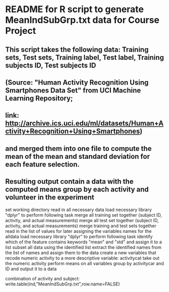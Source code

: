 # README for R script to generate MeanIndSubGrp.txt data for Course Project

## This script takes the following data: Training sets, Test sets, Training label, Test label, Training subjects ID, Test subjects ID
## (Source: "Human Activity Recognition Using Smartphones Data Set" from UCI Machine Learning Repository;
## link: http://archive.ics.uci.edu/ml/datasets/Human+Activity+Recognition+Using+Smartphones)
## and merged them into one file to compute the mean of the mean and standard deviation for each feature selection.
## Resulting output contain a data with the computed means group by each activity and volunteer in the experiment

set working directory
read in all necessary data
load necessary library "dplyr" to perform following task
merge all training set together (subject ID, activity, and actual measurements)
merge all test set together (subject ID, activity, and actual measurements)
merge training and test sets together
read in the list of values for later assigning the variables names for the alldata
load necessary library "dplyr" to perform following task
identify which of the feature contains keywords "mean" and "std" and assign it to a list
subset all data using the identified list
extract the identified names from the list of names and assign them to the data
create a new variables that recode numeric activity to a more descriptive variable: activitycat
take out the numeric activity
perform means on all variables group by activitycar and ID and output it to a data

combination of activity and subject:
write.table(ind,"MeanIndSubGrp.txt",row.name=FALSE)
